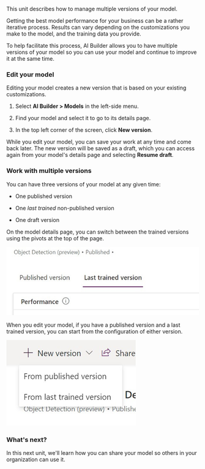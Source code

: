 This unit describes how to manage multiple versions of your model.

Getting the best model performance for your business can be a rather iterative process. Results can vary depending on the customizations you make to the model, and the training data you provide.

To help facilitate this process, AI Builder allows you to have multiple versions of your model so you can use your model and continue to improve it at the same time.

### Edit your model

Editing your model creates a new version that is based on your existing customizations.

1.  Select **AI Builder > Models** in the left-side menu.

2.  Find your model and select it to go to its details page.

3.  In the top left corner of the screen, click **New version**.
    
While you edit your model, you can save your work at any time and come back later. The new version will be saved as a draft, which you can access again from your model's details page and selecting **Resume draft**.

### Work with multiple versions
    
You can have three versions of your model at any given time:

-   One published version

-   One *last trained* non-published version

-   One draft version
    
On the model details page, you can switch between the trained versions using the pivots at the top of the page.
    
![Switch between trained versions](../media/image1.jpg)
    
When you edit your model, if you have a published version and a last trained version, you can start from the configuration of either version.

![Start from either configuration](../media/image2.jpg)

### What's next?
    
In this next unit, we'll learn how you can share your model so others in your organization can use it.
    